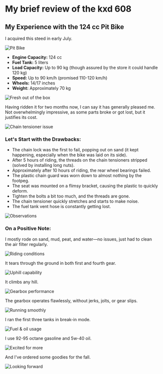# My brief review of the kxd 608

## My Experience with the 124 cc Pit Bike

I acquired this steed in early July.

![Pit Bike](http://mypitbike.ru/uploads/images/00/15/89/2014/08/28/39041a.jpg)

- **Engine Capacity:** 124 cc
- **Fuel Tank:** 5 liters
- **Load Capacity:** Up to 90 kg (though assured by the store it could handle 120 kg)
- **Speed:** Up to 90 km/h (promised 110-120 km/h)
- **Wheels:** 14/17 inches
- **Weight:** Approximately 70 kg

![Fresh out of the box](http://mypitbike.ru/uploads/images/00/15/89/2014/08/28/1e7958.jpg)

Having ridden it for two months now, I can say it has generally pleased me. Not overwhelmingly impressive, as some parts broke or got lost, but it justifies its cost.

![Chain tensioner issue](http://mypitbike.ru/uploads/images/00/15/89/2014/08/28/6542f8.jpg)

### Let's Start with the Drawbacks:

- The chain lock was the first to fail, popping out on sand (it kept happening, especially when the bike was laid on its side).
- After 5 hours of riding, the threads on the chain tensioners stripped (solved by installing long nuts).
- Approximately after 10 hours of riding, the rear wheel bearings failed.
- The plastic chain guard was worn down to almost nothing by the footpeg.
- The seat was mounted on a flimsy bracket, causing the plastic to quickly deform.
- Tighten the bolts a bit too much, and the threads are gone.
- The chain tensioner quickly stretches and starts to make noise.
- The fuel tank vent hose is constantly getting lost.

![Observations](http://mypitbike.ru/uploads/images/00/15/89/2014/08/28/f82273.jpg)

### On a Positive Note:

I mostly rode on sand, mud, peat, and water—no issues, just had to clean the air filter regularly.

![Riding conditions](http://mypitbike.ru/uploads/images/00/15/89/2014/08/28/bac8d5.jpg)

It tears through the ground in both first and fourth gear.

![Uphill capability](http://mypitbike.ru/uploads/images/00/15/89/2014/08/28/01355f.jpg)

It climbs any hill.

![Gearbox performance](http://mypitbike.ru/uploads/images/00/15/89/2014/08/28/042af4.jpg)

The gearbox operates flawlessly, without jerks, jolts, or gear slips.

![Running smoothly](http://mypitbike.ru/uploads/images/00/15/89/2014/08/28/8b5bfd.jpg)

I ran the first three tanks in break-in mode.

![Fuel & oil usage](http://mypitbike.ru/uploads/images/00/15/89/2014/08/28/1c5385.jpg)

I use 92-95 octane gasoline and 5w-40 oil.

![Excited for more](http://mypitbike.ru/uploads/images/00/15/89/2014/08/28/5caea3.jpg)

And I've ordered some goodies for the fall.

![Looking forward](http://mypitbike.ru/uploads/images/00/15/89/2014/08/28/a437d0.jpg)